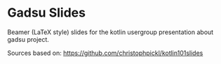 # Gadsu Slides

Beamer (LaTeX style) slides for the kotlin usergroup presentation about gadsu project.

Sources based on: https://github.com/christophpickl/kotlin101slides